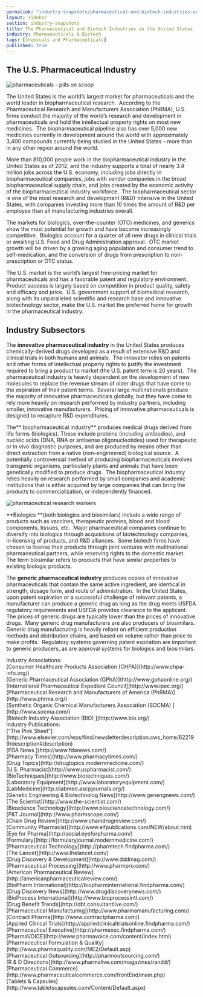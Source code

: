 ```yaml
---
permalink: "industry-snapshots/pharmaceutical-and-biotech-industries-united-states.html"
layout: sidebar
section: industry-snapshots
title: The Pharmaceutical and Biotech Industries in the United States
industry: Pharmaceuticals & Biotech
tags: [Chemicals and Pharmaceuticals]
published: true
---
```


## The U.S. Pharmaceutical Industry

<span class="imgright">![pharmaceuticals - pills on scoop]({{base.url}}/images/pharm1.jpg)</span>

The
United States is the world’s largest market for pharmaceuticals and the world
leader in biopharmaceutical research.&nbsp; According
to the Pharmaceutical Research and Manufacturers Association (PhRMA), U.S.
firms conduct the majority of the world’s research and development in pharmaceuticals
and hold the intellectual property rights on most new medicines. &nbsp;The
biopharmaceutical pipeline also has over 5,000 new medicines currently in
development around the world with approximately 3,400 compounds currently being
studied in the United States - more than in any other region around the world.&nbsp; 

More
than 810,000 people work in the biopharmaceutical industry in the United States
as of 2012, and the industry supports a total of nearly 3.4 million jobs across
the U.S. economy, including jobs directly in biopharmaceutical companies, jobs
with vendor companies in the broad biopharmaceutical supply chain, and jobs
created by the economic activity of the biopharmaceutical industry workforce.&nbsp; The biopharmaceutical sector is one of the
most research and development (R&amp;D)-intensive in the United States, with companies
investing more than 10 times the amount of R&amp;D per employee than all
manufacturing industries overall.&nbsp;&nbsp;

The markets for
biologics, over-the-counter (OTC) medicines, and generics show the most
potential for growth and have become increasingly competitive.&nbsp; Biologics account for a quarter of all new
drugs in clinical trials or awaiting U.S. Food and Drug Administration
approval.&nbsp; OTC market growth will be
driven by a growing aging population and consumer trend to self-medication, and
the conversion of drugs from prescription to non-prescription or OTC status. &nbsp;

The U.S. market
is the world’s largest free-pricing market for pharmaceuticals and has a
favorable patent and regulatory environment.&nbsp; Product success is largely
based on competition in product quality, safety and efficacy and price.&nbsp; U.S. government support of biomedical
research, along with its unparalleled scientific and research base and
innovative biotechnology sector, make the U.S. market the preferred home for
growth in the pharmaceutical industry. &nbsp;&nbsp;

## Industry Subsectors 

The
**innovative pharmaceutical industry** in the United States produces
chemically-derived drugs developed as a result of extensive R&amp;D and
clinical trials in both humans and animals.&nbsp;
The innovator relies on patents and other forms of intellectual property
rights to justify the investment required to bring a product to market (the
U.S. patent term is 20 years).&nbsp; The
pharmaceutical industry is heavily dependent on the development of new
molecules to replace the revenue stream of older drugs that have come to the
expiration of their patent terms.&nbsp;
Several large multinationals produce the majority of innovative
pharmaceuticals globally, but they have come to rely more heavily on research
performed by industry partners, including smaller, innovative manufacturers.&nbsp; Pricing of innovative pharmaceuticals is
designed to recapture R&amp;D expenditures.

The**
biopharmaceutical industry** produces medical drugs derived from life forms
(biologics). These include proteins (including antibodies), and nucleic acids
(DNA, RNA or antisense oligonucleotides) used for therapeutic or in vivo
diagnostic purposes, and are produced by means other than direct extraction
from a native (non-engineered) biological source. &nbsp;A potentially controversial method of
producing biopharmaceuticals involves transgenic organisms, particularly plants
and animals that have been genetically modified to produce drugs. &nbsp;The biopharmaceutical industry relies heavily
on research performed by small companies and academic institutions that is
either acquired by large companies that can bring the products to
commercialization, or independently financed.

<span class="imgright">![pharmaceutical research workers]({{base.url}}/images/pharm2.jpg "pharmaceutical research workers")</span>

**Biologics
**(both biologics and biosimilars) include a wide range of products such as
vaccines, therapeutic proteins, blood and blood components, tissues, etc.&nbsp; Major pharmaceutical companies continue to
diversify into biologics through acquisitions of biotechnology companies,
in-licensing of products, and R&amp;D alliances.&nbsp; Some biotech firms have chosen to license
their products through joint ventures with multinational pharmaceutical
partners, while reserving rights to the domestic market.&nbsp; The term biosimilar refers to products that have similar properties to
existing biologic products.&nbsp;


The
**generic pharmaceutical industry** produces copies of innovative pharmaceuticals
that contain the same active ingredient, are identical in strength, dosage
form, and route of administration.&nbsp; In
the United States, upon patent expiration or a successful challenge of relevant
patents, a manufacturer can produce a generic drug as long as the drug meets
USFDA regulatory requirements and USFDA provides clearance to the
applicant.&nbsp; The prices of generic drugs
are typically lower than the prices of innovative drugs.&nbsp; Many generic drug manufacturers are also
producers of biosimilars.&nbsp; Generic drug
manufacturing is heavily reliant on efficient production methods and
distribution chains, and based on volume rather than price to make
profits.&nbsp; Regulatory systems governing
patent expiration are important to generic producers, as are approval systems
for biologics and biosimilars.

<span class="field field-type-link field-field-industry-assoications">
      <span class="field-label">Industry Associations:&nbsp;</span><br>
    <span class="field-items">
            <span class="field-item odd">
                    [Consumer Healthcare Products Association (CHPA)](http://www.chpa-info.org/)        </span><br>
              <span class="field-item even">
                    [Generic Pharmaceutical Association (GPhA)](http://www.gphaonline.org/)        </span><br>
              <span class="field-item odd">
                    [International Pharmaceutical Expedient Council](http://www.ipec.org/)        </span><br>
              <span class="field-item even">
                    [Pharmaceutical Research and Manufacturers of America (PhRMA)](http://www.phrma.org/)        </span><br>
              <span class="field-item odd">
                    [Synthetic Organic Chemical Manufacturers Association (SOCMA) ](http://www.socma.com/)        </span><br>
              <span class="field-item even">
                    [Biotech Industry Association (BIO) ](http://www.bio.org/)        </span><br>
        </span>
</span>
<span class="field field-type-link field-field-industry-publications">
      <span class="field-label">Industry Publications:&nbsp;</span><br>
    <span class="field-items">
            <span class="field-item odd">
                    [“The Pink Sheet”](http://www.elsevier.com/wps/find/newsletterdescription.cws_home/622199/description#description)        </span><br>
              <span class="field-item even">
                    [FDA News ](http://www.fdanews.com/)        </span><br>
              <span class="field-item odd">
                    [Pharmacy Times](http://www.pharmacytimes.com/)        </span><br>
              <span class="field-item even">
                    [Drug Topics](http://drugtopics.modernmedicine.com/)        </span><br>
              <span class="field-item odd">
                    [U.S. Pharmacist](http://www.uspharmacist.com/)        </span><br>
              <span class="field-item even">
                    [BioTechniques](http://www.biotechniques.com/)        </span><br>
              <span class="field-item odd">
                    [Laboratory Equipment](http://www.laboratoryequipment.com/)        </span><br>
              <span class="field-item even">
                    [LabMedicine](http://labmed.ascpjournals.org/)        </span><br>
              <span class="field-item odd">
                    [Genetic Engineering &amp; Biotechnolog News](http://www.genengnews.com/)        </span><br>
              <span class="field-item even">
                    [The Scientist](http://www.the-scientist.com/)        </span><br>
              <span class="field-item odd">
                    [Bioscience Technology](http://www.biosciencetechnology.com/)        </span><br>
              <span class="field-item even">
                    [P&amp;T Journal](http://www.pharmscope.com/)        </span><br>
              <span class="field-item odd">
                    [Chain Drug Review](http://www.chaindrugreview.com/)        </span><br>
              <span class="field-item even">
                    [Community Pharmacist](http://www.elfpublications.com/NEW/about.htm)        </span><br>
              <span class="field-item odd">
                    [Eye for Pharma](http://social.eyeforpharma.com/)        </span><br>
              <span class="field-item even">
                    [Formulary](http://formularyjournal.modernmedicine.com/)        </span><br>
              <span class="field-item odd">
                    [Pharmaceutical Technology](http://pharmtech.findpharma.com/)        </span><br>
              <span class="field-item even">
                    [The Lancet](http://www.thelancet.com/)        </span><br>
              <span class="field-item odd">
                    [Drug Discovery &amp; Development](http://www.dddmag.com/)        </span><br>
              <span class="field-item even">
                    [Pharmaceutical Processing](http://www.pharmpro.com/)        </span><br>
              <span class="field-item odd">
                    [American Pharmaceutical Review](http://americanpharmaceuticalreview.com/)        </span><br>
              <span class="field-item even">
                    [BioPharm International](http://biopharminternational.findpharma.com/)        </span><br>
              <span class="field-item odd">
                    [Drug Discovery News](http://www.drugdiscoverynews.com/)        </span><br>
              <span class="field-item even">
                    [BioProcess International](http://www.bioprocessintl.com/)        </span><br>
              <span class="field-item odd">
                    [Drug Benefit Trends](http://dbt.consultantlive.com/)        </span><br>
              <span class="field-item even">
                    [Pharmaceutical Manufacturing](http://www.pharmamanufacturing.com/)        </span><br>
              <span class="field-item odd">
                    [Contract Pharma](http://www.contractpharma.com/)        </span><br>
              <span class="field-item even">
                    [Applied Clinical Trials](http://appliedclinicaltrialsonline.findpharma.com/)        </span><br>
              <span class="field-item odd">
                    [Pharmaceutical Executive](http://pharmexec.findpharma.com/)        </span><br>
              <span class="field-item even">
                    [PharmaVOICE](http://www.pharmavoice.com/content/index.html)        </span><br>
              <span class="field-item odd">
                    [Pharmaceutical Formulation &amp; Quality](http://www.pharmaquality.com/ME2/Default.asp)        </span><br>
              <span class="field-item even">
                    [Pharmaceutical Outsourcing](http://pharmoutsourcing.com/)        </span><br>
              <span class="field-item odd">
                    [R &amp; D Directions](http://www.pharmalive.com/magazines/randd/)        </span><br>
              <span class="field-item even">
                    [Pharmaceutical Commerce](http://www.pharmaceuticalcommerce.com/frontEnd/main.php)        </span><br>
              <span class="field-item odd">
                    [Tablets &amp; Capsules](http://www.tabletscapsules.com/Content/Default.aspx)        </span><br>
        </span>
</span>